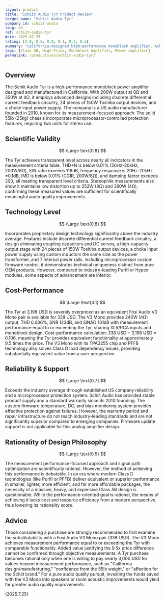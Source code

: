 ```yaml
---
layout: product
title: "Schiit Audio Tyr Product Review"
target_name: "Schiit Audio Tyr"
company_id: schiit-audio
lang: en
ref: schiit-audio-tyr
date: 2025-07-25
rating: [2.9, 0.8, 0.8, 0.1, 0.7, 0.5]
summary: "California-designed high-performance monoblock amplifier. Achieves transparent-level measurement performance, but cost-performance is severely low as equivalent Fosi Audio V3 Mono is available for 338 USD."
tags: [Class AB, High-Price, Monoblock Amplifier, Power amplifier]
permalink: /products/en/schiit-audio-tyr/
---
```

## Overview

The Schiit Audio Tyr is a high-performance monoblock power amplifier designed and manufactured in California. With 200W output at 8Ω and 350W at 4Ω, it employs advanced designs including discrete differential current feedback circuitry, 24 pieces of 150W Toshiba output devices, and a choke input power supply. The company is a US audio manufacturer founded in 2010, known for its measurement-focused approach. The solid 55lb (25kg) chassis incorporates microprocessor-controlled protection features, requiring two units for stereo use.

## Scientific Validity

$$ \Large \text{0.8} $$

The Tyr achieves transparent level across nearly all indicators in the measurement criteria table. THD+N is below 0.01% (20Hz-20kHz, 200W/8Ω), S/N ratio exceeds 118dB, frequency response is 20Hz-20kHz ±0.1dB, IMD is below 0.01% (CCIR, 200W/8Ω), and damping factor exceeds 200, all meeting transparent level criteria. Stereophile measurements also show it maintains low distortion up to 252W (8Ω) and 360W (4Ω), confirming these measured values are sufficient for scientifically meaningful audio quality improvements.

## Technology Level

$$ \Large \text{0.8} $$

Incorporates proprietary design technology significantly above the industry average. Features include discrete differential current feedback circuitry, a design eliminating coupling capacitors and DC servos, a high-capacity output stage with 24 pieces of 150W Toshiba output devices, a choke input power supply using custom inductors the same size as the power transformer, and 7 internal power rails. Including microprocessor custom firmware control, it demonstrates technical uniqueness distinct from pure OEM products. However, compared to industry-leading Purifi or Hypex modules, some aspects of advancement are inferior.

## Cost-Performance

$$ \Large \text{0.1} $$

The Tyr at 3,198 USD is severely overpriced as an equivalent Fosi Audio V3 Mono pair is available for 338 USD. The V3 Mono provides 240W (4Ω) output, THD 0.006%, SNR 123dB, and SINAD 101dB with measurement performance equal to or exceeding the Tyr, sharing XLR/RCA inputs and monoblock design. Cost-performance calculation: 338 USD ÷ 3,198 USD = 0.106, meaning the Tyr provides equivalent functionality at approximately 9.5 times the price. The V3 Mono with its TPA3255 chip and PFFB technology also solves Class D load dependency issues, providing substantially equivalent value from a user perspective.

## Reliability & Support

$$ \Large \text{0.7} $$

Exceeds the industry average through established US company reliability and a microprocessor protection system. Schiit Audio has provided stable product supply and a standard warranty since its 2010 founding. The custom firmware temperature, DC, and bias monitoring system provides effective protection against failures. However, the warranty period and repair infrastructure do not reach industry-leading standards and are not significantly superior compared to emerging companies. Firmware update support is not applicable for this analog amplifier design.

## Rationality of Design Philosophy

$$ \Large \text{0.5} $$

The measurement performance-focused approach and signal path optimization are scientifically rational. However, the method of achieving this performance is debatable. In an era where modern Class D technologies (like Purifi or PFFB) deliver equivalent or superior performance in smaller, lighter, more efficient, and far more affordable packages, the necessity of a massive, heavy, and expensive Class AB design is questionable. While the performance-oriented goal is rational, the means of achieving it lacks cost and resource efficiency from a modern perspective, thus lowering its rationality score.

## Advice

Those considering a purchase are strongly recommended to first examine the substitutability with a Fosi Audio V3 Mono pair (338 USD). The V3 Mono achieves measurement performance equal to or exceeding the Tyr with comparable functionality. Added value justifying the 9.5x price difference cannot be confirmed through objective measurements. A Tyr purchase becomes rational only when one is willing to pay nearly 3,000 USD for values beyond measurement performance, such as "California design/manufacturing," "confidence from the 55lb weight," or "affection for the Schiit brand." For a pure audio quality pursuit, investing the funds saved with the V3 Mono into speakers or room acoustic improvements would yield far greater audio quality improvements.

(2025.7.25)
